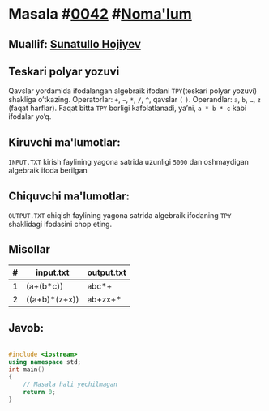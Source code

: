 <h1>Masala #<a href="https://robocontest.uz/tasks/0042">0042</a> #<a href="https://robocontest.uz/tasks?category=1">Noma'lum</a></h1>
<h2> Muallif: <a href="https://robocontest.uz/profile/sunnat">Sunatullo Hojiyev</a></h2>
<h2>Teskari polyar yozuvi</h2>
<p>
    Qavslar yordamida ifodalangan algebraik ifodani <code>TPY</code>(teskari polyar yozuvi) shakliga o’tkazing. Operatorlar:
    <code>&plus;</code>, <code>&minus;</code>, <code>&ast;</code>, <code>&sol;</code>, <code>&Hat;</code>, qavslar <code>&lpar;</code> <code>&rpar;</code>. Operandlar: <code>a</code>, <code>b</code>, <code>…</code>, <code>z</code> (faqat harflar). Faqat bitta <code>TPY</code> borligi kafolatlanadi, ya’ni, <code>a * b * c</code> kabi ifodalar yo’q.</p>
<h2>Kiruvchi ma'lumotlar:</h2>
<p><code>INPUT.TXT</code> kirish faylining yagona satrida uzunligi <code>5000</code> dan oshmaydigan algebraik ifoda berilgan</p>
<h2>Chiquvchi ma'lumotlar:</h2>
<p><code>OUTPUT.TXT</code> chiqish faylining yagona satrida algebraik ifodaning <code>TPY</code> shaklidagi ifodasini chop eting.</p>
<h2>Misollar</h2>
<table>
    <thead>
        <tr>
            <th>#</th>
            <th>input.txt</th>
            <th>output.txt</th>
        </tr>
    </thead>
    <tbody>
        <tr>
            <td>1</td>
            <td>(a+(b*c))</td>
            <td>abc*+</td>
        </tr>
        <tr>
            <td>2</td>
            <td>((a+b)*(z+x))</td>
            <td>ab+zx+*</td>
        </tr>
    </tbody>
</table>    
<h2>Javob:</h2>

######
```cpp
#include <iostream>
using namespace std;
int main()
{
    // Masala hali yechilmagan
    return 0;
}
```
